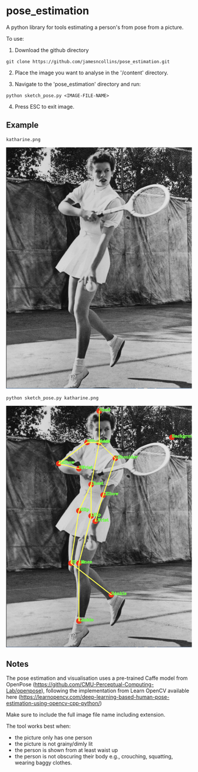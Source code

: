 pose_estimation
==============

A python library for tools estimating a person's from pose from a picture. 

To use: 

1. Download the github directory

```
git clone https://github.com/jamesncollins/pose_estimation.git
```

2. Place the image you want to analyse in the '/content' directory. 

3. Navigate to the 'pose_estimation' directory and run:

```
python sketch_pose.py <IMAGE-FILE-NAME>
```

4. Press ESC to exit image.

## Example

```
katharine.png
```

![Katharine](https://github.com/jamesncollins/pose_estimation/blob/main/content/katharine.png?raw=true)

```
python sketch_pose.py katharine.png
```

 ![Pose](https://github.com/jamesncollins/pose_estimation/blob/main/content/katharine2.png?raw=true)


## Notes

The pose estimation and visualisation uses a pre-trained Caffe model from OpenPose (https://github.com/CMU-Perceptual-Computing-Lab/openpose), following the implementation from Learn OpenCV available here (https://learnopencv.com/deep-learning-based-human-pose-estimation-using-opencv-cpp-python/)

Make sure to include the full image file name including extension. 

The tool works best when: 
- the picture only has one person
- the picture is not grainy/dimly lit
- the person is shown from at least waist up
- the person is not obscuring their body e.g., crouching, squatting, wearing baggy clothes. 

